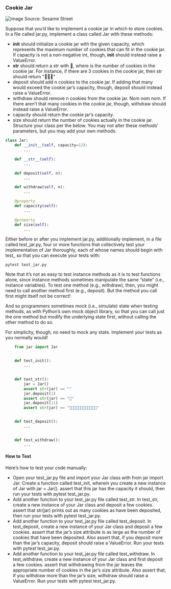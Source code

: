 ### Cookie Jar
![image](https://github.com/jwattspajaro/CS50-s/assets/18930760/ed1d605d-f46b-4c6b-9721-4588046ffec0)
Source: Sesame Street

Suppose that you’d like to implement a cookie jar in which to store cookies. In a file called jar.py, implement a class called Jar with these methods:

- __init__ should initialize a cookie jar with the given capacity, which represents the maximum number of cookies that can fit in the cookie jar. If capacity is not a non-negative int, though, __init__ should instead raise a ValueError.
- __str__ should return a str with 
 🍪, where 
 is the number of cookies in the cookie jar. For instance, if there are 3 cookies in the cookie jar, then str should return "🍪🍪🍪"
- deposit should add n cookies to the cookie jar. If adding that many would exceed the cookie jar’s capacity, though, deposit should instead raise a ValueError.
- withdraw should remove n cookies from the cookie jar. Nom nom nom. If there aren’t that many cookies in the cookie jar, though, withdraw should instead raise a ValueError.
- capacity should return the cookie jar’s capacity.
- size should return the number of cookies actually in the cookie jar.
Structure your class per the below. You may not alter these methods’ parameters, but you may add your own methods.

```python
class Jar:
    def __init__(self, capacity=12):
        ...

    def __str__(self):
        ...

    def deposit(self, n):
        ...

    def withdraw(self, n):
        ...

    @property
    def capacity(self):
        ...

    @property
    def size(self):
        ...
```
Either before or after you implement jar.py, additionally implement, in a file called test_jar.py, four or more functions that collectively test your implementation of Jar thoroughly, each of whose names should begin with test_ so that you can execute your tests with:

    pytest test_jar.py
    
Note that it’s not as easy to test instance methods as it is to test functions alone, since instance methods sometimes manipulate the same “state” (i.e., instance variables). To test one method (e.g., withdraw), then, you might need to call another method first (e.g., deposit). But the method you call first might itself not be correct!

And so programmers sometimes mock (i.e., simulate) state when testing methods, as with Python’s own mock object library, so that you can call just the one method but modify the underlying state first, without calling the other method to do so.

For simplicity, though, no need to mock any state. Implement your tests as you normally would!

```python
    from jar import Jar


    def test_init():
        ...


    def test_str():
        jar = Jar()
        assert str(jar) == ""
        jar.deposit(1)
        assert str(jar) == "🍪"
        jar.deposit(11)
        assert str(jar) == "🍪🍪🍪🍪🍪🍪🍪🍪🍪🍪🍪🍪"


    def test_deposit():
        ...


    def test_withdraw():
        ...
```
#### How to Test
Here’s how to test your code manually:

- Open your test_jar.py file and import your Jar class with from jar import Jar. Create a function called test_init, wherein you create a new instance of Jar with jar = Jar(). assert that this jar has the capacity it should, then run your tests with pytest test_jar.py.
- Add another function to your test_jar.py file called test_str. In test_str, create a new instance of your Jar class and deposit a few cookies. assert that str(jar) prints out as many cookies as have been deposited, then run your tests with pytest test_jar.py.
- Add another function to your test_jar.py file called test_deposit. In test_deposit, create a new instance of your Jar class and deposit a few cookies. assert that the jar’s size attribute is as large as the number of cookies that have been deposited. Also assert that, if you deposit more than the jar’s capacity, deposit should raise a ValueError. Run your tests with pytest test_jar.py.
- Add another function to your test_jar.py file called test_withdraw. In test_withdraw, create a new instance of your Jar class and first deposit a few cookies. assert that withdrawing from the jar leaves the appropriate number of cookies in the jar’s size attribute. Also assert that, if you withdraw more than the jar’s size, withdraw should raise a ValueError. Run your tests with pytest test_jar.py.
